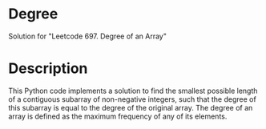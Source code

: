 # Degree
Solution for "Leetcode 697. Degree of an Array"

# Description

This Python code implements a solution to find the smallest possible length of a contiguous subarray of non-negative integers, such that the degree of this subarray is equal to the degree of the original array. The degree of an array is defined as the maximum frequency of any of its elements.
